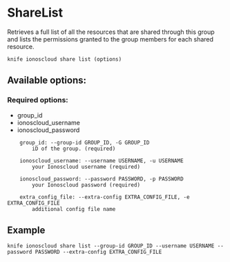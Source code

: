 # ShareList

Retrieves a full list of all the resources that are shared through this group and lists the permissions granted to the group members for each shared resource.

```text
knife ionoscloud share list (options)
```

## Available options:

### Required options:

* group\_id
* ionoscloud\_username
* ionoscloud\_password

```text
    group_id: --group-id GROUP_ID, -G GROUP_ID
        iD of the group. (required)

    ionoscloud_username: --username USERNAME, -u USERNAME
        your Ionoscloud username (required)

    ionoscloud_password: --password PASSWORD, -p PASSWORD
        your Ionoscloud password (required)

    extra_config_file: --extra-config EXTRA_CONFIG_FILE, -e EXTRA_CONFIG_FILE
        additional config file name

```
## Example

```text
knife ionoscloud share list --group-id GROUP_ID --username USERNAME --password PASSWORD --extra-config EXTRA_CONFIG_FILE
```
